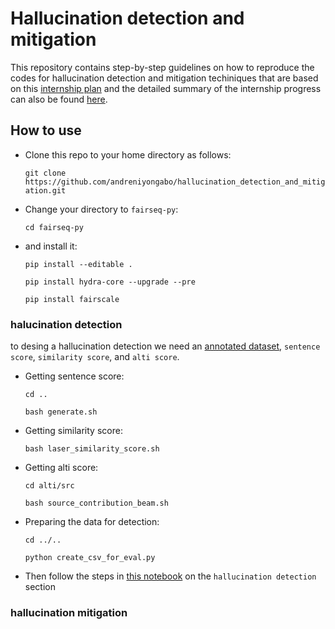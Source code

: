# Hallucination detection and mitigation
This repository contains step-by-step guidelines on how to reproduce the codes for hallucination detection and mitigation techiniques that are based on this [internship plan](https://docs.google.com/document/d/1VGA763JBhVghCJYH2LNtkqBc3Wg9Msl4E_SLXV8ZtXA/edit) and the detailed summary of the internship progress can also be found [here](https://docs.google.com/document/d/1gg0HHv-YTs-MRpxZrei0oECJih0tg4129-9p721cONs/edit#). 

## How to use
- Clone this repo to your home directory as follows:
  
  `git clone https://github.com/andreniyongabo/hallucination_detection_and_mitigation.git`
- Change your directory to `fairseq-py`:
  
  `cd fairseq-py`
- and install it:
  
  `pip install --editable .`
  
  `pip install hydra-core --upgrade --pre`
  
  `pip install fairscale`

### halucination detection
to desing a hallucination detection we need an [annotated dataset](https://docs.google.com/spreadsheets/d/1MoG7WJNnDlO-C4-HQ-SPxEjO7IKGRAcD3pjs5gpXQA4/edit?usp=sharing), `sentence score`, `similarity score`, and `alti score`.
- Getting sentence score:
  
  `cd ..`
  
  `bash generate.sh`
  
- Getting similarity score:

  `bash laser_similarity_score.sh`
  
- Getting alti score:

  `cd alti/src`
  
  `bash source_contribution_beam.sh`
  
- Preparing the data for detection:

  `cd ../..`
  
  `python create_csv_for_eval.py`

- Then follow the steps in [this notebook]() on the `hallucination detection` section
### hallucination mitigation

